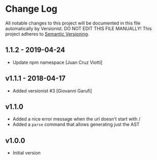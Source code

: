 # Change Log

All notable changes to this project will be documented in this file
automatically by Versionist. DO NOT EDIT THIS FILE MANUALLY!
This project adheres to [Semantic Versioning](http://semver.org/).

## 1.1.2 - 2019-04-24

* Update npm namespace [Juan Cruz Viotti]

## v1.1.1 - 2018-04-17

* Added versionist #3 [Giovanni Garufi]

## v1.1.0
* Added a nice error message when the url doesn't start with /
* Added a `parse` command that allows generating just the AST

## v1.0.0
* Initial version